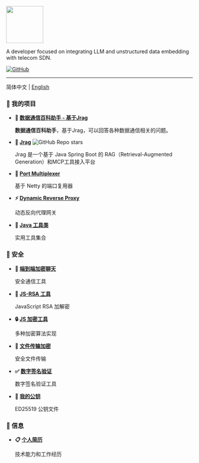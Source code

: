 <img height="100" src="https://avatars.githubusercontent.com/u/69470926" width="100"/>

A developer focused on integrating LLM and unstructured data embedding with telecom SDN.

[![GitHub](https://img.shields.io/badge/GitHub-jerryt92-blue?logo=github)](https://github.com/jerryt92)

---

简体中文 | [English](README_en.md)

### 🚀 我的项目

- **🤖 [数据通信百科助手 - 基于Jrag](https://jerryt92.github.io/data-communication-encyclopedia)**

  **数据通信百科助手**，基于Jrag，可以回答各种数据通信相关的问题。

- **🤖 [Jrag](https://jerryt92.github.io/jrag)**  ![GitHub Repo stars](https://img.shields.io/github/stars/jerryt92/jrag?style=social)

  Jrag 是一个基于 Java Spring Boot 的 RAG（Retrieval-Augmented Generation）和MCP工具接入平台

- **🔌 [Port Multiplexer](https://github.com/jerryt92/port-multiplexer)**

  基于 Netty 的端口复用器

- **⚡ [Dynamic Reverse Proxy](https://github.com/jerryt92/dynamic-reverse-proxy-gateway)**

  动态反向代理网关

- **🧰 [Java 工具类](https://jerryt92.github.io/my-java-utils)**

  实用工具集合

### 🔐 安全

- **💬 [端到端加密聊天](https://jerryt92.github.io/e2e_chat/)**

  安全通信工具

- **🔐 [JS-RSA 工具](https://jerryt92.github.io/js_rsa_tools/)**

  JavaScript RSA 加解密

- **🔒 [JS 加密工具](https://jerryt92.github.io/js_encrypto/)**

  多种加密算法实现

- **📁 [文件传输加密](https://jerryt92.github.io/file_e2e_encryption)**

  安全文件传输

- **✅ [数字签名验证](https://jerryt92.github.io/verify/)**

  数字签名验证工具

- **🔑 [我的公钥](https://jerryt92.github.io/id_ed25519.txt)**

  ED25519 公钥文件

### 📖 信息

- **📋 [个人简历](https://jerryt92.github.io/cv/)**

  技术能力和工作经历
